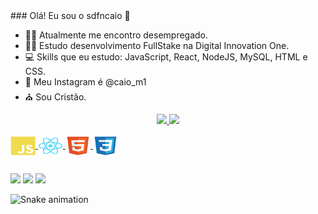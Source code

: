 <div>
### Olá! Eu sou o sdfncaio 👋

- 👨‍🔧 Atualmente me encontro desempregado.
- 👨‍🎓 Estudo desenvolvimento FullStake na Digital Innovation One.
- 💻 Skills que eu estudo: JavaScript, React, NodeJS, MySQL, HTML e CSS.
- 📱 Meu Instagram é @caio_m1
- ⛪ Sou Cristão.
  
 </div>

 <!---
 GitHub stats 
 -->
  
<div align="center">
  <a href="https://github.com/sdfncaio">
  <img height="180em" src="https://github-readme-stats.vercel.app/api?username=sdfncaio&show_icons=true&theme=jolly&include_all_commits=true&count_private=true"/>
  <img height="180em" src="https://github-readme-stats.vercel.app/api/top-langs/?username=sdfncaio&layout=compact&langs_count=7&theme=jolly"/>
    
</div>
  
 <!---
 Skills
 -->
      

  <div style="display: inline_block"><br>
  <img align="center" alt="Rafa-Js" height="30" width="40" src="https://raw.githubusercontent.com/devicons/devicon/master/icons/javascript/javascript-plain.svg">
  <img align="center" alt="Rafa-React" height="30" width="40" src="https://raw.githubusercontent.com/devicons/devicon/master/icons/react/react-original.svg">
  <img align="center" alt="Rafa-HTML" height="30" width="40" src="https://raw.githubusercontent.com/devicons/devicon/master/icons/html5/html5-original.svg">
  <img align="center" alt="Rafa-CSS" height="30" width="40" src="https://raw.githubusercontent.com/devicons/devicon/master/icons/css3/css3-original.svg">
</div>
  
  ##
  
 <!---
  Redes Socias 
    -->
  <div>
  <a href="https://instagram.com/caio_m1" target="_blank"><img src="https://img.shields.io/badge/-Instagram-%23E4405F?style=for-the-badge&logo=instagram&logoColor=white" target="_blank"></a>
   <a href="https://www.linkedin.com/in/caio-martins-33ba641b4/" target="_blank"><img src="https://img.shields.io/badge/-LinkedIn-%230077B5?style=for-the-badge&logo=linkedin&logoColor=white" target="_blank"></a> 
    <a href = "mailto:sdfncaio6@gmail.com"><img src="https://img.shields.io/badge/-Gmail-%23333?style=for-the-badge&logo=gmail&logoColor=white" target="_blank"></a>
   </div>
  
 ![Snake animation](https://github.com/sdfncaio/sdfncaio/blob/output/github-contribution-grid-snake.svg)
